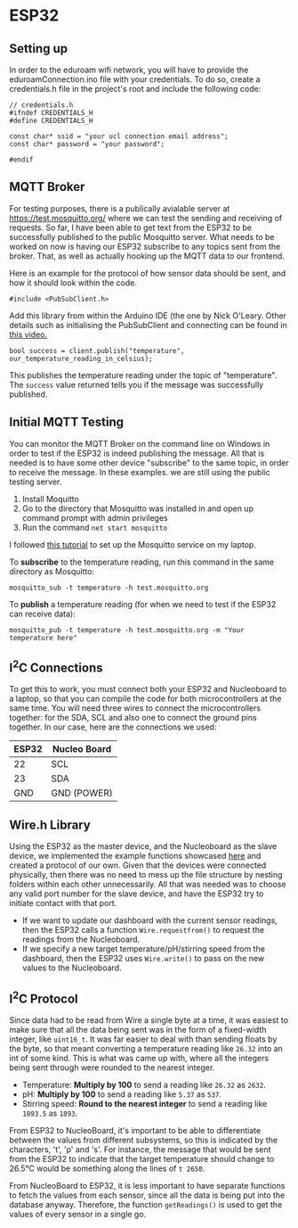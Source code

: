 # ESP32

## Setting up

In order to the eduroam wifi network, you will have to provide the eduroamConnection.ino file with your credentials.
To do so, create a credentials.h file in the project's root and include the following code:

```
// credentials.h
#ifndef CREDENTIALS_H
#define CREDENTIALS_H

const char* ssid = "your ucl connection email address";
const char* password = "your password";

#endif
```

## MQTT Broker
For testing purposes, there is a publically avialable server at https://test.mosquitto.org/ where we can test the sending and receiving of requests. So far, I have been able to get text from the ESP32 to be successfully published to the public Mosquitto server. What needs to be worked on now is having our ESP32 subscribe to any topics sent from the broker. That, as well as actually hooking up the MQTT data to our frontend.

Here is an example for the protocol of how sensor data should be sent, and how it should look within the code.

```
#include <PubSubClient.h>
```
Add this library from within the Arduino IDE (the one by Nick O'Leary. Other details such as initialising the PubSubClient and connecting can be found in [this video.](https://www.youtube.com/watch?v=x5A5S0hoyJ0)

```
bool success = client.publish("temperature", our_temperature_reading_in_celsius);
```
This publishes the temperature reading under the topic of "temperature". The `success` value returned tells you if the message was successfully published.

## Initial MQTT Testing
You can monitor the MQTT Broker on the command line on Windows in order to test if the ESP32 is indeed publishing the message. All that is needed is to have some other device "subscribe" to the same topic, in order to receive the message. In these examples. we are still using the public testing server.

1. Install Moquitto
2. Go to the directory that Mosquitto was installed in and open up command prompt with admin privileges
3. Run the command `net start mosquitto`

I followed [this tutorial](https://www.youtube.com/watch?v=4ZEPPQLY5o4) to set up the Mosquitto service on my laptop.

To **subscribe** to the temperature reading, run this command in the same directory as Mosquitto:
```
mosquitto_sub -t temperature -h test.mosquitto.org
```

To **publish** a temperature reading (for when we need to test if the ESP32 can receive data):
```
mosquitto_pub -t temperature -h test.mosquitto.org -m "Your temperature here"
```

## I<sup>2</sup>C Connections
To get this to work, you must connect both your ESP32 and Nucleoboard to a laptop, so that you can compile the code for both microcontrollers at the same time. You will need three wires to connect the microcontrollers together: for the SDA, SCL and also one to connect the ground pins together. In our case, here are the connections we used:

| ESP32 | Nucleo Board    |
|-------|-----------------|
| 22    | SCL             |
| 23    | SDA             |
| GND   | GND (POWER)     |

## Wire.h Library
Using the ESP32 as the master device, and the Nucleoboard as the slave device, we implemented the example functions showcased [here](https://docs.arduino.cc/learn/communication/wire#wire-library) and created a protocol of our own. Given that the devices were connected physically, then there was no need to mess up the file structure by nesting folders within each other unnecessarily. All that was needed was to choose any valid port number for the slave device, and have the ESP32 try to initiate contact with that port. 

* If we want to update our dashboard with the current sensor readings, then the ESP32 calls a function `Wire.requestfrom()` to request the readings from the Nucleoboard.
* If we specify a new target temperature/pH/stirring speed from the dashboard, then the ESP32 uses `Wire.write()` to pass on the new values to the Nucleoboard.

## I<sup>2</sup>C Protocol
Since data had to be read from Wire a single byte at a time, it was easiest to make sure that all the data being sent was in the form of a fixed-width integer, like `uint16_t`. It was far easier to deal with than sending floats by the byte, so that meant converting a temperature reading like `26.32` into an int of some kind. This is what was came up with, where all the integers being sent through were rounded to the nearest integer.

* Temperature: **Multiply by 100** to send a reading like `26.32` as `2632`.
* pH: **Multiply by 100** to send a reading like `5.37` as `537`.
* Stirring speed: **Round to the nearest integer** to send a reading like `1893.5` as `1893`.

From ESP32 to NucleoBoard, it's important to be able to differentiate between the values from different subsystems, so this is indicated by the characters, 't', 'p' and 's'. For instance, the message that would be sent from the ESP32 to indicate that the target temperature should change to 26.5°C would be something along the lines of `t 2650`.

From NucleoBoard to ESP32, it is less important to have separate functions to fetch the values from each sensor, since all the data is being put into the database anyway. Therefore, the function `getReadings()` is used to get the values of every sensor in a single go.



